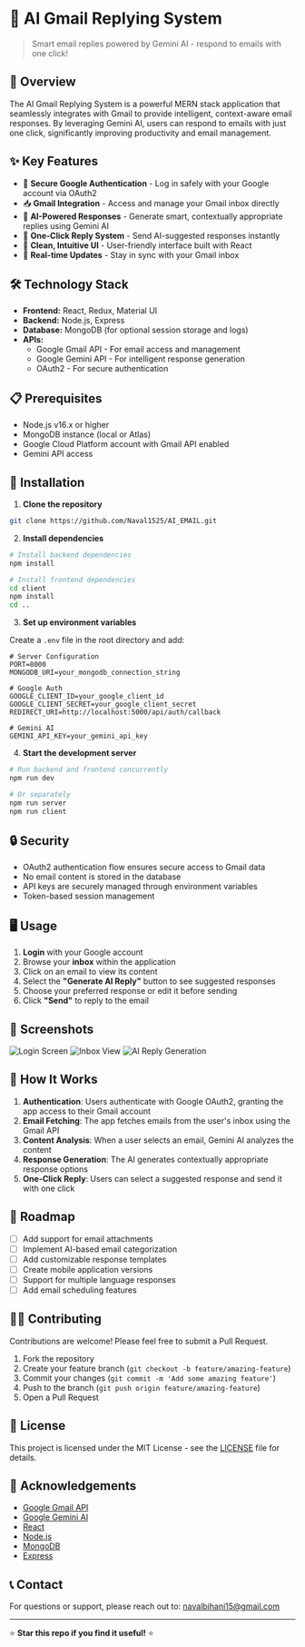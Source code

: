 # 📧 AI Gmail Replying System

> Smart email replies powered by Gemini AI - respond to emails with one click!

## 🚀 Overview

The AI Gmail Replying System is a powerful MERN stack application that seamlessly integrates with Gmail to provide intelligent, context-aware email responses. By leveraging Gemini AI, users can respond to emails with just one click, significantly improving productivity and email management.

## ✨ Key Features

- 🔐 **Secure Google Authentication** - Log in safely with your Google account via OAuth2
- 📥 **Gmail Integration** - Access and manage your Gmail inbox directly
- 🤖 **AI-Powered Responses** - Generate smart, contextually appropriate replies using Gemini AI
- 💨 **One-Click Reply System** - Send AI-suggested responses instantly
- 🎨 **Clean, Intuitive UI** - User-friendly interface built with React
- 🔄 **Real-time Updates** - Stay in sync with your Gmail inbox

## 🛠️ Technology Stack

- **Frontend:** React, Redux, Material UI
- **Backend:** Node.js, Express
- **Database:** MongoDB (for optional session storage and logs)
- **APIs:**
  - Google Gmail API - For email access and management
  - Google Gemini API - For intelligent response generation
  - OAuth2 - For secure authentication

## 📋 Prerequisites

- Node.js v16.x or higher
- MongoDB instance (local or Atlas)
- Google Cloud Platform account with Gmail API enabled
- Gemini API access

## 🔧 Installation

1. **Clone the repository**

```bash
git clone https://github.com/Naval1525/AI_EMAIL.git
```

2. **Install dependencies**

```bash
# Install backend dependencies
npm install

# Install frontend dependencies
cd client
npm install
cd ..
```

3. **Set up environment variables**

Create a `.env` file in the root directory and add:

```
# Server Configuration
PORT=8000
MONGODB_URI=your_mongodb_connection_string

# Google Auth
GOOGLE_CLIENT_ID=your_google_client_id
GOOGLE_CLIENT_SECRET=your_google_client_secret
REDIRECT_URI=http://localhost:5000/api/auth/callback

# Gemini AI
GEMINI_API_KEY=your_gemini_api_key
```

4. **Start the development server**

```bash
# Run backend and frontend concurrently
npm run dev

# Or separately
npm run server
npm run client
```

## 🔒 Security

- OAuth2 authentication flow ensures secure access to Gmail data
- No email content is stored in the database
- API keys are securely managed through environment variables
- Token-based session management

## 🖥️ Usage

1. **Login** with your Google account
2. Browse your **inbox** within the application
3. Click on an email to view its content
4. Select the **"Generate AI Reply"** button to see suggested responses
5. Choose your preferred response or edit it before sending
6. Click **"Send"** to reply to the email

## 📱 Screenshots

![Login Screen](https://placeholder-image-url.com/login-screen.png)
![Inbox View](https://placeholder-image-url.com/inbox-view.png)
![AI Reply Generation](https://placeholder-image-url.com/ai-reply.png)

## 🧠 How It Works

1. **Authentication**: Users authenticate with Google OAuth2, granting the app access to their Gmail account
2. **Email Fetching**: The app fetches emails from the user's inbox using the Gmail API
3. **Content Analysis**: When a user selects an email, Gemini AI analyzes the content
4. **Response Generation**: The AI generates contextually appropriate response options
5. **One-Click Reply**: Users can select a suggested response and send it with one click

## 🚧 Roadmap

- [ ] Add support for email attachments
- [ ] Implement AI-based email categorization
- [ ] Add customizable response templates
- [ ] Create mobile application versions
- [ ] Support for multiple language responses
- [ ] Add email scheduling features

## 👨‍💻 Contributing

Contributions are welcome! Please feel free to submit a Pull Request.

1. Fork the repository
2. Create your feature branch (`git checkout -b feature/amazing-feature`)
3. Commit your changes (`git commit -m 'Add some amazing feature'`)
4. Push to the branch (`git push origin feature/amazing-feature`)
5. Open a Pull Request

## 📄 License

This project is licensed under the MIT License - see the [LICENSE](LICENSE) file for details.

## 🙏 Acknowledgements

- [Google Gmail API](https://developers.google.com/gmail/api)
- [Google Gemini AI](https://ai.google.dev/)
- [React](https://reactjs.org/)
- [Node.js](https://nodejs.org/)
- [MongoDB](https://www.mongodb.com/)
- [Express](https://expressjs.com/)

## 📞 Contact

For questions or support, please reach out to: navalbihani15@gmail.com

---

⭐ **Star this repo if you find it useful!** ⭐
